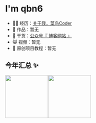 # I'm qbn6 

- 👨‍💻 经历：<a href="https://qbn6.github.io/author/" target="_blank">关于我，菜鸟Coder</a>
- 🏡 作品：暂无
- 🌱 干货：<a href="https://qbn6.github.io/" target="_blank">公众号『 博客网站 』</a>
- 😺 视频：暂无
- 💬 原创项目教程：暂无


## 今年汇总 ✨

<img align="" height="137px" src="https://github-readme-stats.vercel.app/api?username=qbn6&hide_title=true&hide_border=true&show_icons=true&include_all_commits=true&line_height=21&bg_color=0,EC6C6C,FFD479,FFFC79,73FA79&theme=graywhite&locale=cn" /><img align="" height="137px" src="https://github-readme-stats.vercel.app/api/top-langs/?username=qbn6&hide_title=true&hide_border=true&layout=compact&bg_color=0,73FA79,73FDFF,D783FF&theme=graywhite&locale=cn" />
